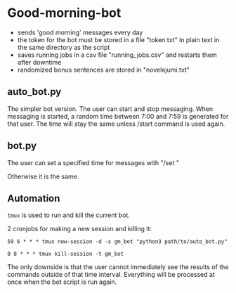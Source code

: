 # Good-morning-bot

- sends 'good morning' messages every day
- the token for the bot must be stored in a file "token.txt" in plain text in the same directory as the script
- saves running jobs in a csv file "running_jobs.csv" and restarts them after downtime
- randomized bonus sentences are stored in "novelejumi.txt"

## auto_bot.py

The simpler bot version. The user can start and stop messaging.
When messaging is started, a random time between 7:00 and 7:59 
is generated for that user. The time will stay the same unless
/start command is used again.

## bot.py

The user can set a specified time for messages with
"/set <hour> <minute>"  

Otherwise it is the same.

## Automation

`tmux` is used to run and kill the current bot.

2 cronjobs for making a new session and killing it:

`59 6 * * * tmux new-session -d -s gm_bot "python3 path/to/auto_bot.py"`

`0 8 * * * tmux kill-session -t gm_bot`

The only downside is that the user cannot immediately see the results 
of the commands outside of that time interval. Everything will be
processed at once when the bot script is run again. 
